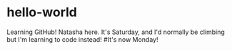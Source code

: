 # hello-world
Learning GitHub!
Natasha here. It's Saturday, and I'd normally be climbing but I'm learning to code instead! 
#It's now Monday!
